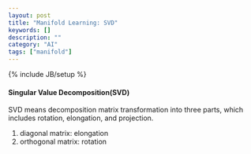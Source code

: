 ```yaml
---
layout: post
title: "Manifold Learning: SVD"
keywords: []
description: ""
category: "AI"
tags: ["manifold"]
---
```

{% include JB/setup %}



#### Singular Value Decomposition(SVD)  
SVD means decomposition matrix transformation into three parts, which includes rotation, elongation, and projection.

1. diagonal matrix: elongation
2. orthogonal matrix: rotation



```python

```


